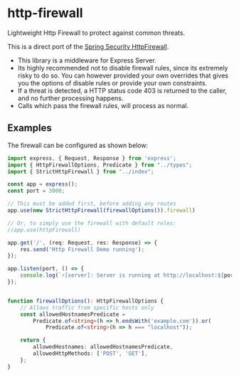 # http-firewall

Lightweight Http Firewall to protect against common threats.

This is a direct port of the [Spring Security HttpFirewall](https://docs.spring.io/spring-security/reference/servlet/exploits/firewall.html).

- This library is a middleware for Express Server. 
- Its highly recommended not to disable firewall rules, since its extremely risky to do so. You can however provided your own overrides that gives you the options of disable rules or provide your own constraints.
- If a threat is detected, a HTTP status code 403 is returned to the caller, and no further processing happens.
- Calls which pass the firewall rules, will process as normal.

## Examples ##

The firewall can be configured as shown below:

```typescript
import express, { Request, Response } from 'express';
import { HttpFirewallOptions, Predicate } from "../types";
import { StrictHttpFirewall } from "../index";

const app = express();
const port = 3000;

// This must be added first, before adding any routes
app.use(new StrictHttpFirewall(firewallOptions()).firewall)

// Or, to simply use the firewall with default rules:
//app.use(httpFirewall)

app.get('/', (req: Request, res: Response) => {
    res.send('Http Firewall Demo running');
});

app.listen(port, () => {
    console.log(`⚡️[server]: Server is running at http://localhost:${port}`);
});


function firewallOptions(): HttpFirewallOptions {
    // Allows traffic from specific hosts only
    const allowedHostnamesPredicate =
        Predicate.of<string>(h => h.endsWith('example.com')).or(
            Predicate.of<string>(h => h === "localhost"));

    return {
        allowedHostnames: allowedHostnamesPredicate,
        allowedHttpMethods: ['POST', 'GET'],
    };
}

```
